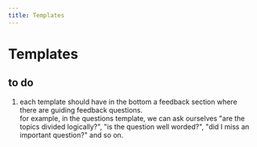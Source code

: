 ```yaml
---
title: Templates
---
```


# Templates




## to do

1. each template should have in the bottom a feedback section where there are guiding feedback questions.  
    for example, in the questions template, we can ask ourselves "are the topics divided logically?", "is the question well worded?", "did I miss an important question?" and so on.
